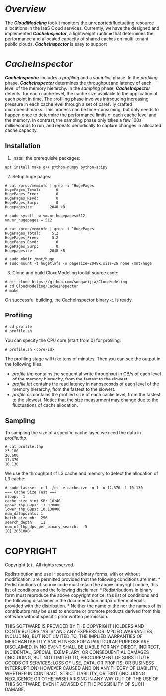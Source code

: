 # **_Overview_**

The **_CloudModeling_** toolkit monitors the unreported/fluctuating resource allocations in the IaaS Cloud services. Currently, we have the designed and implemented **_CacheInspector_**, a lightweight runtime that determines the performance and allocated capacity of shared caches on multi-tenant public clouds. **_CacheInspector_** is easy to support 

# **_CacheInspector_**
**_CacheInspector_** includes a _profiling_ and a _sampling_ phase. In the _profiling_ phase, **_CacheInspector_** determines the throughput and latency of each level of the memory hierarchy. In the _sampling_ phase, **_CacheInspector_** detects, for each cache level,
the cache size available to the application at each point in time. The profiling phase involves introducing increasing pressure in each cache level through a set of carefully crafted microbenchmarks. This process can be time-consuming, but only needs to happen once to determine the performance limits of each cache level and the memory. In contrast, the sampling phase only takes a few 100s milliseconds to run, and repeats periodically to capture changes in allocated cache capacity.

## Installation
1. Install the prerequisite packages:
```
apt install make g++ python-numpy python-scipy
```
2. Setup huge pages:
```
# cat /proc/meminfo | grep -i ^HugePages
HugePages_Total:       0
HugePages_Free:        0
HugePages_Rsvd:        0
HugePages_Surp:        0
Hugepagesize:       2048 kB

# sudo sysctl -w vm.nr_hugepages=512
vm.nr_hugepages = 512

# cat /proc/meminfo | grep -i ^HugePages
HugePages_Total:     512
HugePages_Free:      512
HugePages_Rsvd:        0
HugePages_Surp:        0
Hugepagesize:       2048 kB

# sudo mkdir /mnt/huge
# sudo mount -t hugetlbfs -o pagesize=2048k,size=2G none /mnt/huge
```

3. Clone and build CloudModeling toolkit source code:
```
# git clone https://github.com/songweijia/CloudModeling
# cd CloudModeling/CacheInspector
# make
```
On successful building, the CacheInspector binary `ci` is ready.

## Profiling
```
# cd profile
# profile.sh
```
You can specify the CPU core (start from 0) for profiling:
```
# profile.sh <core-id>
```
The profiling stage will take tens of minutes. Then you can see the output in the following files:
- *profile.thp* contains the sequential write throughput in GB/s of each level of the memory hierarchy, from the fastest to the slowest.
- *profile.lat* contains the read latency in nanoseconds of each level of the memory hierarchy, from the fastest to the slowest.
- *profile.cs* contains the profiled size of each cache level, from the fastest to the slowest. Notice that the size measurment may change due to the fluctuations of cache allocation.

## Sampling
To sampling the size of a specific cache layer, we need the data in *profile.thp*. 
```
# cat profile.thp
23.180
20.600
17.370
10.130
```
We use the throughput of L3 cache and memory to detect the allocation of L3 cache:
```
# sudo taskset -c 1 ./ci -e cachesize -n 1 -u 17.370 -l 10.130
=== Cache Size Test ===
nloop:	1
cache_size_hint_KB:	10240
upper_thp_GBps:	17.370000
lower_thp_GBps:	10.130000
num_datapoints:	1
batch_size_mb:	256
search_depth:	11
num_of_thp_dps_per_binary_search:	5
[0]	20310KB
```

# COPYRIGHT

Copyright (c) <year>, <copyright holder>
All rights reserved.

Redistribution and use in source and binary forms, with or without
modification, are permitted provided that the following conditions are met:
    * Redistributions of source code must retain the above copyright
      notice, this list of conditions and the following disclaimer.
    * Redistributions in binary form must reproduce the above copyright
      notice, this list of conditions and the following disclaimer in the
      documentation and/or other materials provided with the distribution.
    * Neither the name of the <organization> nor the
      names of its contributors may be used to endorse or promote products
      derived from this software without specific prior written permission.

THIS SOFTWARE IS PROVIDED BY THE COPYRIGHT HOLDERS AND CONTRIBUTORS "AS IS" AND
ANY EXPRESS OR IMPLIED WARRANTIES, INCLUDING, BUT NOT LIMITED TO, THE IMPLIED
WARRANTIES OF MERCHANTABILITY AND FITNESS FOR A PARTICULAR PURPOSE ARE
DISCLAIMED. IN NO EVENT SHALL <COPYRIGHT HOLDER> BE LIABLE FOR ANY
DIRECT, INDIRECT, INCIDENTAL, SPECIAL, EXEMPLARY, OR CONSEQUENTIAL DAMAGES
(INCLUDING, BUT NOT LIMITED TO, PROCUREMENT OF SUBSTITUTE GOODS OR SERVICES;
LOSS OF USE, DATA, OR PROFITS; OR BUSINESS INTERRUPTION) HOWEVER CAUSED AND
ON ANY THEORY OF LIABILITY, WHETHER IN CONTRACT, STRICT LIABILITY, OR TORT
(INCLUDING NEGLIGENCE OR OTHERWISE) ARISING IN ANY WAY OUT OF THE USE OF THIS
SOFTWARE, EVEN IF ADVISED OF THE POSSIBILITY OF SUCH DAMAGE.

